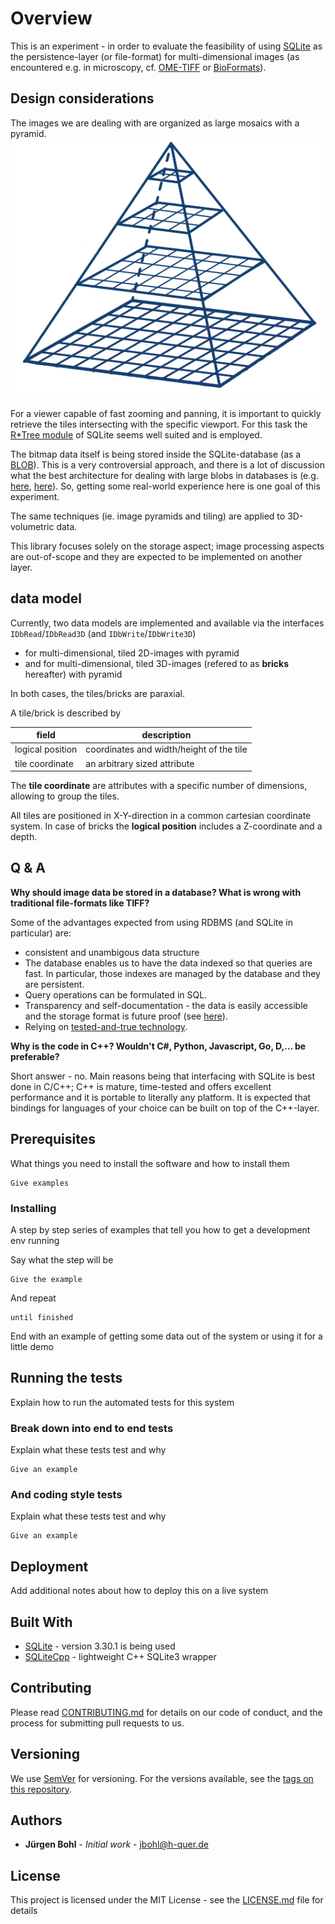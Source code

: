 # Overview 

This is an experiment - in order to evaluate the feasibility of using [SQLite](https://www.sqlite.org/index.html) as the persistence-layer (or file-format) for multi-dimensional images (as encountered e.g. in microscopy, cf. [OME-TIFF](https://docs.openmicroscopy.org/ome-model/6.0.0/ome-tiff/index.html) or [BioFormats](https://www.openmicroscopy.org/bio-formats/)).

## Design considerations

The images we are dealing with are organized as large mosaics with a pyramid.
![pyramid image](doc/pyramid.png)

For a viewer capable of fast zooming and panning, it is important to quickly retrieve the tiles intersecting with the specific viewport. For this task the [R*Tree module](https://sqlite.org/rtree.html) of SQLite seems well suited and is employed.

The bitmap data itself is being stored inside the SQLite-database (as a [BLOB](https://www.sqlite.org/datatype3.html)). This is a very controversial approach, and there is a lot of discussion what the best architecture for dealing with large blobs in databases is (e.g. [here](https://dba.stackexchange.com/questions/2445/should-binary-files-be-stored-in-the-database), [here](https://www.sqlite.org/intern-v-extern-blob.html)). So, getting some real-world experience here is one goal of this experiment.

The same techniques (ie. image pyramids and tiling) are applied to 3D-volumetric data.

This library focuses solely on the storage aspect; image processing aspects are out-of-scope and they are expected to be implemented on another layer.

## data model

Currently, two data models are implemented and available via the interfaces `IDbRead`/`IDbRead3D` (and `IDbWrite`/`IDbWrite3D`)
* for multi-dimensional, tiled 2D-images with pyramid
* and for multi-dimensional, tiled 3D-images (refered to as **bricks** hereafter) with pyramid

In both cases, the tiles/bricks are paraxial.

A tile/brick is described by

field              |       description
-------------------|------------------
logical position   | coordinates and width/height of the tile
tile coordinate    | an arbitrary sized attribute

The **tile coordinate** are attributes with a specific number of dimensions, allowing to group the tiles.

All tiles are positioned in X-Y-direction in a common cartesian coordinate system. In case of bricks the **logical position** includes a Z-coordinate and a depth.


## Q & A

**Why should image data be stored in a database? What is wrong with traditional file-formats like TIFF?**

Some of the advantages expected from using RDBMS (and SQLite in particular) are:
* consistent and unambigous data structure
* The database enables us to have the data indexed so that queries are fast. In particular, those indexes are managed by the database and they are persistent.
* Query operations can be formulated in SQL.
* Transparency and self-documentation - the data is easily accessible and the storage format is future proof (see [here](https://sqlite.org/locrsf.html)).
* Relying on [tested-and-true technology](https://sqlite.org/mostdeployed.html).

**Why is the code in C++? Wouldn't C#, Python, Javascript, Go, D,... be preferable?**

Short answer - no. Main reasons being that interfacing with SQLite is best done in C/C++; C++ is mature, time-tested and offers excellent performance and it is portable to literally any platform. It is expected that bindings for languages of your choice can be built on top of the C++-layer.

## Prerequisites

What things you need to install the software and how to install them

```
Give examples
```

### Installing

A step by step series of examples that tell you how to get a development env running

Say what the step will be

```
Give the example
```

And repeat

```
until finished
```

End with an example of getting some data out of the system or using it for a little demo

## Running the tests

Explain how to run the automated tests for this system

### Break down into end to end tests

Explain what these tests test and why

```
Give an example
```

### And coding style tests

Explain what these tests test and why

```
Give an example
```

## Deployment

Add additional notes about how to deploy this on a live system

## Built With

* [SQLite](https://www.sqlite.org/index.html) - version 3.30.1 is being used
* [SQLiteCpp](https://srombauts.github.io/SQLiteCpp/) - lightweight C++ SQLite3 wrapper

## Contributing

Please read [CONTRIBUTING.md](https://gist.github.com/PurpleBooth/b24679402957c63ec426) for details on our code of conduct, and the process for submitting pull requests to us.

## Versioning

We use [SemVer](http://semver.org/) for versioning. For the versions available, see the [tags on this repository](https://github.com/your/project/tags). 

## Authors

* **Jürgen Bohl** - *Initial work* - [jbohl@h-quer.de](mailto:jbohl@h-quer.de)

## License

This project is licensed under the MIT License - see the [LICENSE.md](LICENSE.md) file for details
